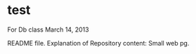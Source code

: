 test
====

For Db class March 14, 2013

README file.
Explanation of Repository content:
Small web pg.
